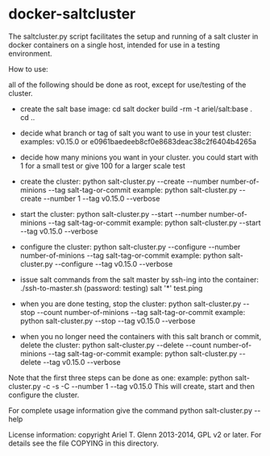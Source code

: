 docker-saltcluster
==================

The saltcluster.py script facilitates the setup and running of a 
salt cluster in docker containers on a single host, intended for
use in a testing environment.

How to use:

all of the following should be done as root, except for
use/testing of the cluster.

* create the salt base image:
    cd salt
    docker build -rm -t ariel/salt:base .
    cd ..

* decide what branch or tag of salt you want to use in your test cluster:
  examples: v0.15.0 or e0961baedeeb8cf0e8683deac38c2f6404b4265a

* decide how many minions you want in your cluster.
  you could start with 1 for a small test or give 100 for a larger scale test

* create the cluster:
    python salt-cluster.py  --create --number number-of-minions --tag salt-tag-or-commit
    example: python salt-cluster.py  --create --number 1 --tag v0.15.0 --verbose

* start the cluster:
    python salt-cluster.py  --start --number number-of-minions --tag salt-tag-or-commit
    example: python salt-cluster.py  --start --tag v0.15.0 --verbose

* configure the cluster:
    python salt-cluster.py  --configure --number number-of-minions --tag salt-tag-or-commit
    example: python salt-cluster.py  --configure --tag v0.15.0 --verbose

* issue salt commands from the salt master by ssh-ing into the container:
    ./ssh-to-master.sh <tag-or-commit>
    (password: testing)
    salt '*' test.ping
    
* when you are done testing, stop the cluster:
    python salt-cluster.py  --stop --count number-of-minions --tag salt-tag-or-commit
    example: python salt-cluster.py  --stop --tag v0.15.0 --verbose

* when you no longer need the containers with this salt branch or commit, delete the cluster:
    python salt-cluster.py  --delete --count number-of-minions --tag salt-tag-or-commit
    example: python salt-cluster.py  --delete --tag v0.15.0 --verbose

Note that the first three steps can be done as one:
    example: python salt-cluster.py  -c -s -C  --number 1 --tag v0.15.0
    This will create, start and then configure the cluster.

For complete usage information give the command
python salt-cluster.py --help

License information: copyright Ariel T. Glenn 2013-2014, GPL v2 or later.
For details see the file COPYING in this directory.
